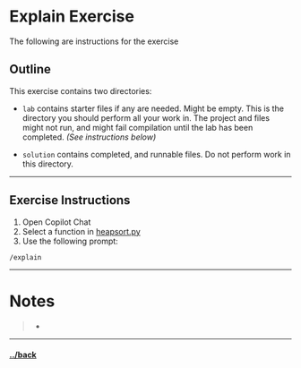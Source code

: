 # Explain Exercise

The following are instructions for the exercise 

## Outline
This exercise contains two directories:
- `lab` contains starter files if any are needed. Might be empty. This is the directory you should perform all your work in. The project and files might not run, and might fail compilation until the lab has been completed. _(See instructions below)_

- `solution` contains completed, and runnable files. Do not perform work in this directory.


---
## Exercise Instructions

1. Open Copilot Chat
2. Select a function in [heapsort.py](./solution/heapsort.py)
3. Use the following prompt:
```t
/explain
```



--- 
# Notes
> * 


---

#### [../back](../README.md)
